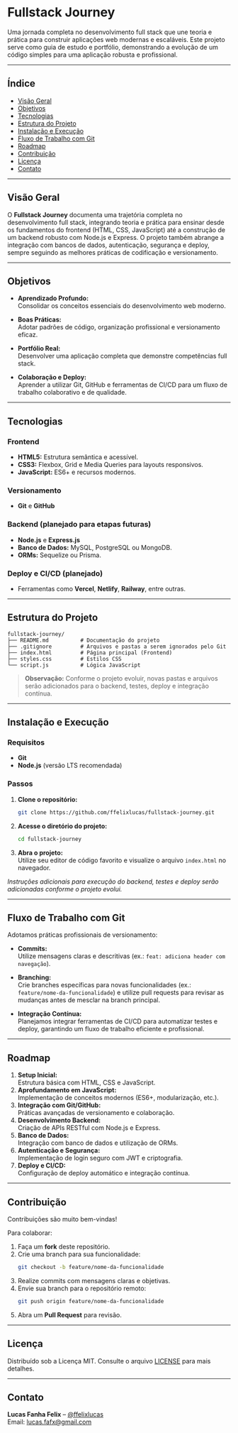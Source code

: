 # Fullstack Journey

Uma jornada completa no desenvolvimento full stack que une teoria e prática para construir aplicações web modernas e escaláveis. Este projeto serve como guia de estudo e portfólio, demonstrando a evolução de um código simples para uma aplicação robusta e profissional.

---

## Índice

- [Visão Geral](#visao-geral)
- [Objetivos](#objetivos)
- [Tecnologias](#tecnologias)
- [Estrutura do Projeto](#estrutura-do-projeto)
- [Instalação e Execução](#instalacao-e-execucao)
- [Fluxo de Trabalho com Git](#fluxo-de-trabalho-com-git)
- [Roadmap](#roadmap)
- [Contribuição](#contribuicao)
- [Licença](#licenca)
- [Contato](#contato)

---

## Visão Geral

O **Fullstack Journey** documenta uma trajetória completa no desenvolvimento full stack, integrando teoria e prática para ensinar desde os fundamentos do frontend (HTML, CSS, JavaScript) até a construção de um backend robusto com Node.js e Express. O projeto também abrange a integração com bancos de dados, autenticação, segurança e deploy, sempre seguindo as melhores práticas de codificação e versionamento.

---

## Objetivos

- **Aprendizado Profundo:**  
  Consolidar os conceitos essenciais do desenvolvimento web moderno.
  
- **Boas Práticas:**  
  Adotar padrões de código, organização profissional e versionamento eficaz.
  
- **Portfólio Real:**  
  Desenvolver uma aplicação completa que demonstre competências full stack.
  
- **Colaboração e Deploy:**  
  Aprender a utilizar Git, GitHub e ferramentas de CI/CD para um fluxo de trabalho colaborativo e de qualidade.

---

## Tecnologias

### Frontend
- **HTML5:** Estrutura semântica e acessível.
- **CSS3:** Flexbox, Grid e Media Queries para layouts responsivos.
- **JavaScript:** ES6+ e recursos modernos.

### Versionamento
- **Git** e **GitHub**

### Backend (planejado para etapas futuras)
- **Node.js** e **Express.js**
- **Banco de Dados:** MySQL, PostgreSQL ou MongoDB.
- **ORMs:** Sequelize ou Prisma.

### Deploy e CI/CD (planejado)
- Ferramentas como **Vercel**, **Netlify**, **Railway**, entre outras.

---

## Estrutura do Projeto

```
fullstack-journey/
├── README.md          # Documentação do projeto
├── .gitignore         # Arquivos e pastas a serem ignorados pelo Git
├── index.html         # Página principal (Frontend)
├── styles.css         # Estilos CSS
└── script.js          # Lógica JavaScript
```

> **Observação:** Conforme o projeto evoluir, novas pastas e arquivos serão adicionados para o backend, testes, deploy e integração contínua.

---

## Instalação e Execução

### Requisitos
- **Git**
- **Node.js** (versão LTS recomendada)

### Passos
1. **Clone o repositório:**
   ```bash
   git clone https://github.com/ffelixlucas/fullstack-journey.git
   ```
2. **Acesse o diretório do projeto:**
   ```bash
   cd fullstack-journey
   ```
3. **Abra o projeto:**  
   Utilize seu editor de código favorito e visualize o arquivo `index.html` no navegador.

*Instruções adicionais para execução do backend, testes e deploy serão adicionadas conforme o projeto evolui.*

---

## Fluxo de Trabalho com Git

Adotamos práticas profissionais de versionamento:

- **Commits:**  
  Utilize mensagens claras e descritivas (ex.: `feat: adiciona header com navegação`).

- **Branching:**  
  Crie branches específicas para novas funcionalidades (ex.: `feature/nome-da-funcionalidade`) e utilize pull requests para revisar as mudanças antes de mesclar na branch principal.

- **Integração Contínua:**  
  Planejamos integrar ferramentas de CI/CD para automatizar testes e deploy, garantindo um fluxo de trabalho eficiente e profissional.

---

## Roadmap

1. **Setup Inicial:**  
   Estrutura básica com HTML, CSS e JavaScript.
2. **Aprofundamento em JavaScript:**  
   Implementação de conceitos modernos (ES6+, modularização, etc.).
3. **Integração com Git/GitHub:**  
   Práticas avançadas de versionamento e colaboração.
4. **Desenvolvimento Backend:**  
   Criação de APIs RESTful com Node.js e Express.
5. **Banco de Dados:**  
   Integração com banco de dados e utilização de ORMs.
6. **Autenticação e Segurança:**  
   Implementação de login seguro com JWT e criptografia.
7. **Deploy e CI/CD:**  
   Configuração de deploy automático e integração contínua.

---

## Contribuição

Contribuições são muito bem-vindas!

Para colaborar:

1. Faça um **fork** deste repositório.
2. Crie uma branch para sua funcionalidade:
   ```bash
   git checkout -b feature/nome-da-funcionalidade
   ```
3. Realize commits com mensagens claras e objetivas.
4. Envie sua branch para o repositório remoto:
   ```bash
   git push origin feature/nome-da-funcionalidade
   ```
5. Abra um **Pull Request** para revisão.

---

## Licença

Distribuído sob a Licença MIT. Consulte o arquivo [LICENSE](LICENSE) para mais detalhes.

---

## Contato

**Lucas Fanha Felix** – [@ffelixlucas](https://github.com/ffelixlucas)  
Email: [lucas.fafx@gmail.com](mailto:lucas.fafx@gmail.com)
